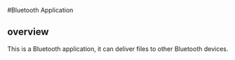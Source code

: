 #Bluetooth Application

## overview

This is a Bluetooth application, it can deliver files to other Bluetooth devices.
 
